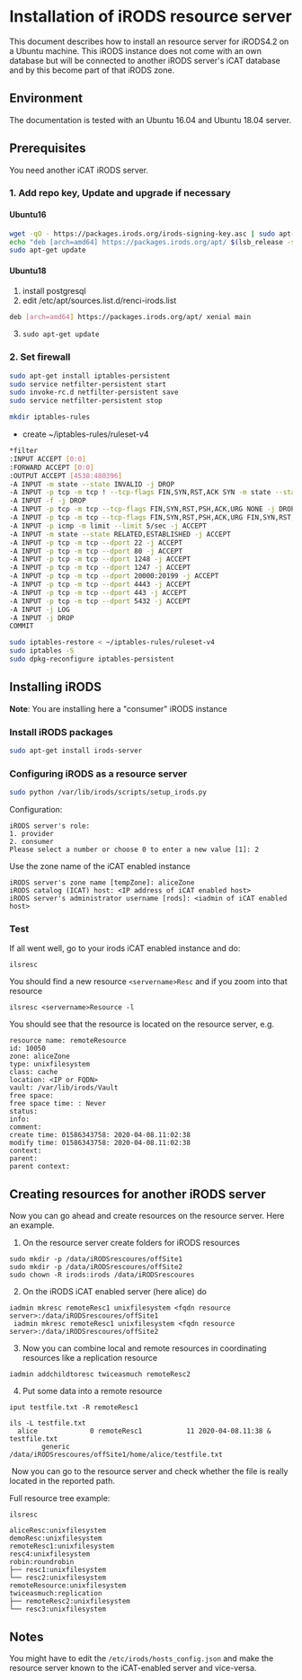 # Installation of iRODS resource server

This document describes how to install an resource server for iRODS4.2 on a Ubuntu machine. This iRODS instance does not come with an own database but will be connected to another iRODS server's iCAT database and by this become part of that iRODS zone.

## Environment

The documentation is tested with an Ubuntu 16.04 and Ubuntu 18.04 server.

## Prerequisites

You need another iCAT iRODS server.

### 1. Add repo key, Update and upgrade if necessary

#### Ubuntu16

```sh
wget -qO - https://packages.irods.org/irods-signing-key.asc | sudo apt-key add -
echo "deb [arch=amd64] https://packages.irods.org/apt/ $(lsb_release -sc) main" | sudo tee /etc/apt/sources.list.d/renci-irods.list
sudo apt-get update
```

#### Ubuntu18

1. install postgresql
2. edit  /etc/apt/sources.list.d/renci-irods.list

```sh
deb [arch=amd64] https://packages.irods.org/apt/ xenial main
```

3. `sudo apt-get update`

### 2. Set firewall

```sh
sudo apt-get install iptables-persistent
sudo service netfilter-persistent start
sudo invoke-rc.d netfilter-persistent save
sudo service netfilter-persistent stop

mkdir iptables-rules
```

- create  ~/iptables-rules/ruleset-v4 

```sh
*filter
:INPUT ACCEPT [0:0]
:FORWARD ACCEPT [0:0]
:OUTPUT ACCEPT [4538:480396]
-A INPUT -m state --state INVALID -j DROP
-A INPUT -p tcp -m tcp ! --tcp-flags FIN,SYN,RST,ACK SYN -m state --state NEW -j DROP
-A INPUT -f -j DROP
-A INPUT -p tcp -m tcp --tcp-flags FIN,SYN,RST,PSH,ACK,URG NONE -j DROP
-A INPUT -p tcp -m tcp --tcp-flags FIN,SYN,RST,PSH,ACK,URG FIN,SYN,RST,PSH,ACK,URG -j DROP
-A INPUT -p icmp -m limit --limit 5/sec -j ACCEPT
-A INPUT -m state --state RELATED,ESTABLISHED -j ACCEPT
-A INPUT -p tcp -m tcp --dport 22 -j ACCEPT
-A INPUT -p tcp -m tcp --dport 80 -j ACCEPT
-A INPUT -p tcp -m tcp --dport 1248 -j ACCEPT
-A INPUT -p tcp -m tcp --dport 1247 -j ACCEPT
-A INPUT -p tcp -m tcp --dport 20000:20199 -j ACCEPT
-A INPUT -p tcp -m tcp --dport 4443 -j ACCEPT
-A INPUT -p tcp -m tcp --dport 443 -j ACCEPT
-A INPUT -p tcp -m tcp --dport 5432 -j ACCEPT
-A INPUT -j LOG
-A INPUT -j DROP
COMMIT
```

```sh
sudo iptables-restore < ~/iptables-rules/ruleset-v4 
sudo iptables -S
sudo dpkg-reconfigure iptables-persistent
```

## Installing iRODS

**Note**: You are installing here a "consumer" iRODS instance

### Install iRODS packages

```sh
sudo apt-get install irods-server
```

### Configuring iRODS as a resource server

```sh
sudo python /var/lib/irods/scripts/setup_irods.py
```

Configuration:

```
iRODS server's role:
1. provider
2. consumer
Please select a number or choose 0 to enter a new value [1]: 2
```

Use the zone name of the iCAT enabled instance

```
iRODS server's zone name [tempZone]: aliceZone
iRODS catalog (ICAT) host: <IP address of iCAT enabled host>
iRODS server's administrator username [rods]: <iadmin of iCAT enabled host>
```

### Test

If all went well, go to your irods iCAT enabled instance and do:

```
ilsresc
```

You should find a new resource `<servername>Resc` and if you zoom into that resource

```
ilsresc <servername>Resource -l
```

You should see that the resource is located on the resource server, e.g.

```
resource name: remoteResource
id: 10050
zone: aliceZone
type: unixfilesystem
class: cache
location: <IP or FQDN>
vault: /var/lib/irods/Vault
free space: 
free space time: : Never
status: 
info: 
comment: 
create time: 01586343758: 2020-04-08.11:02:38
modify time: 01586343758: 2020-04-08.11:02:38
context: 
parent: 
parent context: 

```

## Creating resources for another iRODS server

Now you can go ahead and create resources on the resource server. Here an example.

1. On the resource server create folders for iRODS resources

```
sudo mkdir -p /data/iRODSrescoures/offSite1
sudo mkdir -p /data/iRODSrescoures/offSite2
sudo chown -R irods:irods /data/iRODSrescoures
```

2. On the iRODS iCAT enabled server (here alice) do

```
iadmin mkresc remoteResc1 unixfilesystem <fqdn resource server>:/data/iRODSrescoures/offSite1
 iadmin mkresc remoteResc1 unixfilesystem <fqdn resource server>:/data/iRODSrescoures/offSite2
```

3. Now you can combine local and remote resources in coordinating resources like a replication resource

```
iadmin addchildtoresc twiceasmuch remoteResc2
```

4. Put some data into a remote resource

```
iput testfile.txt -R remoteResc1

ils -L testfile.txt 
  alice             0 remoteResc1           11 2020-04-08.11:38 & testfile.txt
        generic    /data/iRODSrescoures/offSite1/home/alice/testfile.txt

```

​		Now you can go to the resource server and check whether the file is really located in the reported path.



Full resource tree example:

```
ilsresc

aliceResc:unixfilesystem
demoResc:unixfilesystem
remoteResc1:unixfilesystem
resc4:unixfilesystem
robin:roundrobin
├── resc1:unixfilesystem
└── resc2:unixfilesystem
remoteResource:unixfilesystem
twiceasmuch:replication
├── remoteResc2:unixfilesystem
└── resc3:unixfilesystem

```

## Notes
You might have to edit the `/etc/irods/hosts_config.json` and make the resource server known to the iCAT-enabled server and vice-versa.
